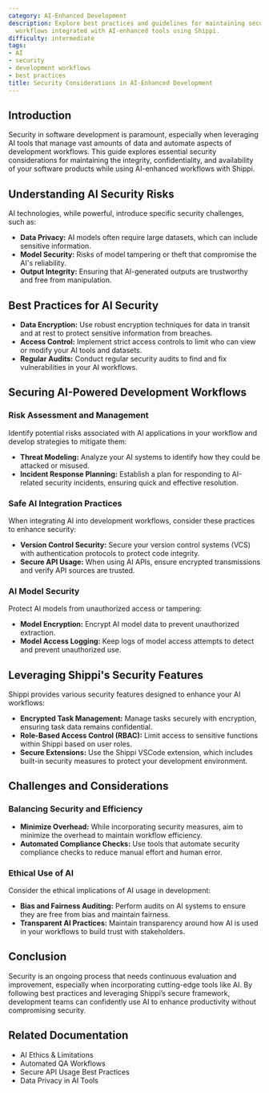 ```yaml
---
category: AI-Enhanced Development
description: Explore best practices and guidelines for maintaining secure development
  workflows integrated with AI-enhanced tools using Shippi.
difficulty: intermediate
tags:
- AI
- security
- development workflows
- best practices
title: Security Considerations in AI-Enhanced Development
---
```


## Introduction

Security in software development is paramount, especially when leveraging AI tools that manage vast amounts of data and automate aspects of development workflows. This guide explores essential security considerations for maintaining the integrity, confidentiality, and availability of your software products while using AI-enhanced workflows with Shippi.

## Understanding AI Security Risks

AI technologies, while powerful, introduce specific security challenges, such as:
- **Data Privacy:** AI models often require large datasets, which can include sensitive information.
- **Model Security:** Risks of model tampering or theft that compromise the AI's reliability.
- **Output Integrity:** Ensuring that AI-generated outputs are trustworthy and free from manipulation.

## Best Practices for AI Security
- **Data Encryption:** Use robust encryption techniques for data in transit and at rest to protect sensitive information from breaches.
- **Access Control:** Implement strict access controls to limit who can view or modify your AI tools and datasets.
- **Regular Audits:** Conduct regular security audits to find and fix vulnerabilities in your AI workflows.

## Securing AI-Powered Development Workflows

### Risk Assessment and Management

Identify potential risks associated with AI applications in your workflow and develop strategies to mitigate them:
- **Threat Modeling:** Analyze your AI systems to identify how they could be attacked or misused.
- **Incident Response Planning:** Establish a plan for responding to AI-related security incidents, ensuring quick and effective resolution.

### Safe AI Integration Practices

When integrating AI into development workflows, consider these practices to enhance security:
- **Version Control Security:** Secure your version control systems (VCS) with authentication protocols to protect code integrity.
- **Secure API Usage:** When using AI APIs, ensure encrypted transmissions and verify API sources are trusted.

### AI Model Security

Protect AI models from unauthorized access or tampering:
- **Model Encryption:** Encrypt AI model data to prevent unauthorized extraction.
- **Model Access Logging:** Keep logs of model access attempts to detect and prevent unauthorized use.

## Leveraging Shippi's Security Features

Shippi provides various security features designed to enhance your AI workflows:
- **Encrypted Task Management:** Manage tasks securely with encryption, ensuring task data remains confidential.
- **Role-Based Access Control (RBAC):** Limit access to sensitive functions within Shippi based on user roles.
- **Secure Extensions:** Use the Shippi VSCode extension, which includes built-in security measures to protect your development environment.

## Challenges and Considerations

### Balancing Security and Efficiency
- **Minimize Overhead:** While incorporating security measures, aim to minimize the overhead to maintain workflow efficiency.
- **Automated Compliance Checks:** Use tools that automate security compliance checks to reduce manual effort and human error.

### Ethical Use of AI

Consider the ethical implications of AI usage in development:
- **Bias and Fairness Auditing:** Perform audits on AI systems to ensure they are free from bias and maintain fairness.
- **Transparent AI Practices:** Maintain transparency around how AI is used in your workflows to build trust with stakeholders.

## Conclusion

Security is an ongoing process that needs continuous evaluation and improvement, especially when incorporating cutting-edge tools like AI. By following best practices and leveraging Shippi’s secure framework, development teams can confidently use AI to enhance productivity without compromising security.

## Related Documentation
- AI Ethics & Limitations
- Automated QA Workflows
- Secure API Usage Best Practices
- Data Privacy in AI Tools

